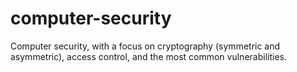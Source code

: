 # computer-security
Computer security, with a focus on cryptography (symmetric and asymmetric), access control, and the most common vulnerabilities.
